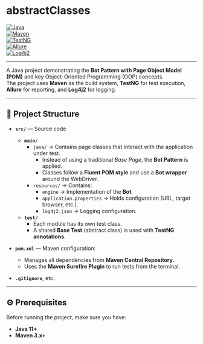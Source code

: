 # abstractClasses  
[![Java](https://img.shields.io/badge/Java-11+-orange.svg)](https://www.oracle.com/java/)  
[![Maven](https://img.shields.io/badge/Maven-3.x+-blue.svg)](https://maven.apache.org/)  
[![TestNG](https://img.shields.io/badge/TestNG-Framework-brightgreen.svg)](https://testng.org/)  
[![Allure](https://img.shields.io/badge/Allure-Reporting-purple.svg)](https://docs.qameta.io/allure/)  
[![Log4j2](https://img.shields.io/badge/Logging-Log4j2-red.svg)](https://logging.apache.org/log4j/2.x/)  

---

A Java project demonstrating the **Bot Pattern with Page Object Model (POM)** and key Object-Oriented Programming (OOP) concepts.  
The project uses **Maven** as the build system, **TestNG** for test execution, **Allure** for reporting, and **Log4j2** for logging.  

---

## 📝 Project Structure

- **`src/`** — Source code
  - **`main/`**
    - `java/` → Contains page classes that interact with the application under test.  
      - Instead of using a traditional *Base Page*, the **Bot Pattern** is applied.  
      - Classes follow a **Fluent POM style** and use a **Bot wrapper** around the WebDriver.  
    - `resources/` → Contains:
      - `engine` → Implementation of the **Bot**.  
      - `application.properties` → Holds configuration (URL, target browser, etc.).  
      - `log4j2.json` → Logging configuration.  
  - **`test/`**
    - Each module has its own test class.  
    - A shared **Base Test** (abstract class) is used with **TestNG annotations**.  

- **`pom.xml`** — Maven configuration:
  - Manages all dependencies from **Maven Central Repository**.  
  - Uses the **Maven Surefire Plugin** to run tests from the terminal.  

- **`.gitignore`**, etc.  

---

## ⚙️ Prerequisites

Before running the project, make sure you have:

- **Java 11+**  
- **Maven 3.x+**  
